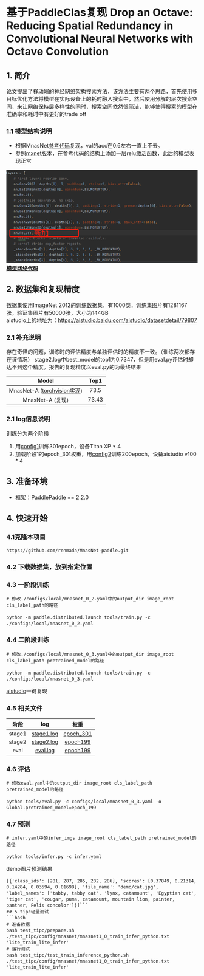 # 基于PaddleClas复现 Drop an Octave: Reducing Spatial Redundancy in Convolutional Neural Networks with Octave Convolution
## 1. 简介
论文提出了移动端的神经网络架构搜索方法，该方法主要有两个思路，首先使用多目标优化方法将模型在实际设备上的耗时融入搜索中，然后使用分解的层次搜索空间，来让网络保持层多样性的同时，搜索空间依然很简洁，能够使得搜索的模型在准确率和耗时中有更好的trade off
### 1.1 模型结构说明
- 根据MnasNet[参考代码](https://github.com/pytorch/vision/blob/master/torchvision/models/mnasnet.py)复现，val的acc在0.6左右一直上不去。
- 参照[mxnet版本](https://github.com/chinakook/Mnasnet.MXNet)，在参考代码的结构上添加一层relu激活函数，此后的模型表现正常

![添加结构](./pic/结构.png)
**[模型网络代码](./ppcls/arch/backbone/model_zoo/mnasnet.py)**

## 2. 数据集和复现精度
数据集使用ImageNet 2012的训练数据集，有1000类，训练集图片有1281167张，验证集图片有50000张，大小为144GB  
aistudio上的地址为：https://aistudio.baidu.com/aistudio/datasetdetail/79807  
### 2.1 补充说明
存在奇怪的问题，训练时的评估精度与单独评估时的精度不一致。（训练两次都存在该情况）
stage2.log中best_model的top1为0.7347，但是用eval.py评估时却达不到这个精度。报告的复现精度以eval.py的为最终结果

|         Model        | Top1|
|:--------------------:|:-----:|
| MnasNet-A ([torchvision实现](https://github.com/pytorch/vision/blob/master/torchvision/models/mnasnet.py))| 73.5|
| MnasNet-A (复现)|  73.43|
 

### 2.1 log信息说明
训练分为两个阶段
1. 用[config1](./configs/local/mnasnet_0_2.yaml)训练301epoch，设备Titan XP * 4
2. 加载阶段1的epoch_301权重，用[config2](./configs/local/mnasnet_0_3.yaml)训练200epoch，设备aistudio v100 * 4

## 3. 准备环境
* 框架：PaddlePaddle == 2.2.0

## 4. 快速开始
### 4.1克隆本项目
```
https://github.com/renmada/MnasNet-paddle.git
```
### 4.2 下载数据集，放到指定位置
### 4.3 一阶段训练
```
# 修改./configs/local/mnasnet_0_2.yaml中的output_dir image_root cls_label_path的路径

python -m paddle.distributed.launch tools/train.py -c ./configs/local/mnasnet_0_2.yaml
```
### 4.4 二阶段训练
```
# 修改./configs/local/mnasnet_0_3.yaml中的output_dir image_root cls_label_path pretrained_model的路径

python -m paddle.distributed.launch tools/train.py -c ./configs/local/mnasnet_0_3.yaml
```
[aistudio](https://aistudio.baidu.com/aistudio/clusterprojectdetail/3394082)一键复现

### 4.5 相关文件
|         阶段        | log | 权重 |
|:--------------------:|:-----:|:------------------:|
| stage1|  [stage1.log](./log/stage1.log)   | [epoch_301](./checkpoint)|  
| stage2|  [stage2.log](./log/stage2.log)|  [epoch199](./checkpoint) | 
|eval|[eval.log](./log/eval.log)|[epoch199](./checkpoint)|


### 4.6 评估
```
# 修改eval.yaml中的output_dir image_root cls_label_path pretrained_model的路径

python tools/eval.py -c configs/local/mnasnet_0_3.yaml -o Global.pretrained_model=epoch_199
```

### 4.7 预测
```
# infer.yaml中的infer_imgs image_root cls_label_path pretrained_model的路径

python tools/infer.py -c infer.yaml
```

demo图片预测结果
```
[{'class_ids': [281, 287, 285, 282, 286], 'scores': [0.37849, 0.21314, 0.14284, 0.03594, 0.01698], 'file_name': 'demo/cat.jpg', 'label_names': ['tabby, tabby cat', 'lynx, catamount', 'Egyptian cat', 'tiger cat', 'cougar, puma, catamount, mountain lion, painter, panther, Felis concolor']}]```
## 5 tipc轻量测试
```bash
# 准备数据
bash test_tipc/prepare.sh ./test_tipc/config/mnasnet/mnasnet1_0_train_infer_python.txt 'lite_train_lite_infer'
# 运行测试
bash test_tipc/test_train_inference_python.sh ./test_tipc/config/mnasnet/mnasnet1_0_train_infer_python.txt 'lite_train_lite_infer'
```



